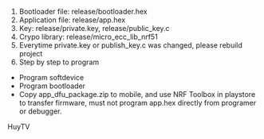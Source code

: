 1. Bootloader file: release/bootloader.hex
2. Application file: release/app.hex
3. Key: release/private.key, release/public_key.c
4. Crypo library: release/micro_ecc_lib_nrf51
5. Everytime private.key or publish_key.c was changed, please rebuild project
6. Step by step to program
+ Program softdevice
+ Program bootloader
+ Copy app_dfu_package.zip to mobile, and use NRF Toolbox in playstore to transfer firmware, must not program app.hex directly from programer or debugger.

HuyTV